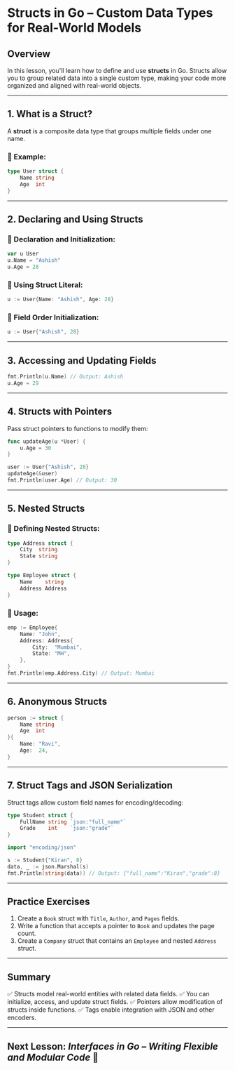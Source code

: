 # **Structs in Go – Custom Data Types for Real-World Models**

## **Overview**

In this lesson, you'll learn how to define and use **structs** in Go. Structs allow you to group related data into a single custom type, making your code more organized and aligned with real-world objects.

---

## **1. What is a Struct?**

A **struct** is a composite data type that groups multiple fields under one name.

### 🔹 Example:

```go
type User struct {
    Name string
    Age  int
}
```

---

## **2. Declaring and Using Structs**

### 🔹 Declaration and Initialization:

```go
var u User
u.Name = "Ashish"
u.Age = 28
```

### 🔹 Using Struct Literal:

```go
u := User{Name: "Ashish", Age: 28}
```

### 🔹 Field Order Initialization:

```go
u := User{"Ashish", 28}
```

---

## **3. Accessing and Updating Fields**

```go
fmt.Println(u.Name) // Output: Ashish
u.Age = 29
```

---

## **4. Structs with Pointers**

Pass struct pointers to functions to modify them:

```go
func updateAge(u *User) {
    u.Age = 30
}

user := User{"Ashish", 28}
updateAge(&user)
fmt.Println(user.Age) // Output: 30
```

---

## **5. Nested Structs**

### 🔹 Defining Nested Structs:

```go
type Address struct {
    City  string
    State string
}

type Employee struct {
    Name    string
    Address Address
}
```

### 🔹 Usage:

```go
emp := Employee{
    Name: "John",
    Address: Address{
        City:  "Mumbai",
        State: "MH",
    },
}
fmt.Println(emp.Address.City) // Output: Mumbai
```

---

## **6. Anonymous Structs**

```go
person := struct {
    Name string
    Age  int
}{
    Name: "Ravi",
    Age:  24,
}
```

---

## **7. Struct Tags and JSON Serialization**

Struct tags allow custom field names for encoding/decoding:

```go
type Student struct {
    FullName string `json:"full_name"`
    Grade    int    `json:"grade"`
}

import "encoding/json"

s := Student{"Kiran", 8}
data, _ := json.Marshal(s)
fmt.Println(string(data)) // Output: {"full_name":"Kiran","grade":8}
```

---

## **Practice Exercises**

1. Create a `Book` struct with `Title`, `Author`, and `Pages` fields.
2. Write a function that accepts a pointer to `Book` and updates the page count.
3. Create a `Company` struct that contains an `Employee` and nested `Address` struct.

---

## **Summary**

✅ Structs model real-world entities with related data fields.
✅ You can initialize, access, and update struct fields.
✅ Pointers allow modification of structs inside functions.
✅ Tags enable integration with JSON and other encoders.

---

## **Next Lesson:** *Interfaces in Go – Writing Flexible and Modular Code* 🚀
